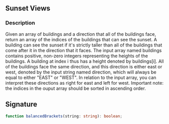 ## Sunset Views

### Description

Given an array of buildings and a direction that all of the buildings face, return an array of the indices of the buildings that can see the sunset.
A building can see the sunset if it's strictly taller than all of the buildings that come after it in the direction that it faces.
The input array named buildings contains positive, non-zero integers representing the heights of the buildings. A building at index i thus has a height denoted by buildings[i]. All of the buildings face the same direction, and this direction is either east or west, denoted by the input string named direction, which will always be equal to either "EAST" or "WEST". In relation to the input array, you can interpret these directions as right for east and left for west.
Important note: the indices in the ouput array should be sorted in ascending order.

## Signature

```typescript
function balancedBrackets(string: string): boolean;
```
